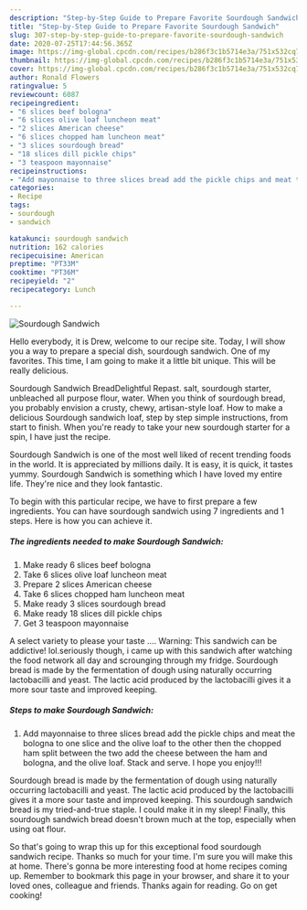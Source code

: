 ```yaml
---
description: "Step-by-Step Guide to Prepare Favorite Sourdough Sandwich"
title: "Step-by-Step Guide to Prepare Favorite Sourdough Sandwich"
slug: 307-step-by-step-guide-to-prepare-favorite-sourdough-sandwich
date: 2020-07-25T17:44:56.365Z
image: https://img-global.cpcdn.com/recipes/b286f3c1b5714e3a/751x532cq70/sourdough-sandwich-recipe-main-photo.jpg
thumbnail: https://img-global.cpcdn.com/recipes/b286f3c1b5714e3a/751x532cq70/sourdough-sandwich-recipe-main-photo.jpg
cover: https://img-global.cpcdn.com/recipes/b286f3c1b5714e3a/751x532cq70/sourdough-sandwich-recipe-main-photo.jpg
author: Ronald Flowers
ratingvalue: 5
reviewcount: 6087
recipeingredient:
- "6 slices beef bologna"
- "6 slices olive loaf luncheon meat"
- "2 slices American cheese"
- "6 slices chopped ham luncheon meat"
- "3 slices sourdough bread"
- "18 slices dill pickle chips"
- "3 teaspoon mayonnaise"
recipeinstructions:
- "Add mayonnaise to three slices bread add the pickle chips and meat the bologna to one slice and the olive loaf to the other then the chopped ham split between the two add the cheese between the ham and bologna, and the olive loaf. Stack and serve. I hope you enjoy!!!"
categories:
- Recipe
tags:
- sourdough
- sandwich

katakunci: sourdough sandwich 
nutrition: 162 calories
recipecuisine: American
preptime: "PT33M"
cooktime: "PT36M"
recipeyield: "2"
recipecategory: Lunch

---
```



![Sourdough Sandwich](https://img-global.cpcdn.com/recipes/b286f3c1b5714e3a/751x532cq70/sourdough-sandwich-recipe-main-photo.jpg)

Hello everybody, it is Drew, welcome to our recipe site. Today, I will show you a way to prepare a special dish, sourdough sandwich. One of my favorites. This time, I am going to make it a little bit unique. This will be really delicious.

Sourdough Sandwich BreadDelightful Repast. salt, sourdough starter, unbleached all purpose flour, water. When you think of sourdough bread, you probably envision a crusty, chewy, artisan-style loaf. How to make a delicious Sourdough sandwich loaf, step by step simple instructions, from start to finish. When you&#39;re ready to take your new sourdough starter for a spin, I have just the recipe.

Sourdough Sandwich is one of the most well liked of recent trending foods in the world. It is appreciated by millions daily. It is easy, it is quick, it tastes yummy. Sourdough Sandwich is something which I have loved my entire life. They're nice and they look fantastic.


To begin with this particular recipe, we have to first prepare a few ingredients. You can have sourdough sandwich using 7 ingredients and 1 steps. Here is how you can achieve it.

<!--inarticleads1-->

##### The ingredients needed to make Sourdough Sandwich:

1. Make ready 6 slices beef bologna
1. Take 6 slices olive loaf luncheon meat
1. Prepare 2 slices American cheese
1. Take 6 slices chopped ham luncheon meat
1. Make ready 3 slices sourdough bread
1. Make ready 18 slices dill pickle chips
1. Get 3 teaspoon mayonnaise


A select variety to please your taste …. Warning: This sandwich can be addictive! lol.seriously though, i came up with this sandwich after watching the food network all day and scrounging through my fridge. Sourdough bread is made by the fermentation of dough using naturally occurring lactobacilli and yeast. The lactic acid produced by the lactobacilli gives it a more sour taste and improved keeping. 

<!--inarticleads2-->

##### Steps to make Sourdough Sandwich:

1. Add mayonnaise to three slices bread add the pickle chips and meat the bologna to one slice and the olive loaf to the other then the chopped ham split between the two add the cheese between the ham and bologna, and the olive loaf. Stack and serve. I hope you enjoy!!!


Sourdough bread is made by the fermentation of dough using naturally occurring lactobacilli and yeast. The lactic acid produced by the lactobacilli gives it a more sour taste and improved keeping. This sourdough sandwich bread is my tried-and-true staple. I could make it in my sleep! Finally, this sourdough sandwich bread doesn&#39;t brown much at the top, especially when using oat flour. 

So that's going to wrap this up for this exceptional food sourdough sandwich recipe. Thanks so much for your time. I'm sure you will make this at home. There's gonna be more interesting food at home recipes coming up. Remember to bookmark this page in your browser, and share it to your loved ones, colleague and friends. Thanks again for reading. Go on get cooking!
